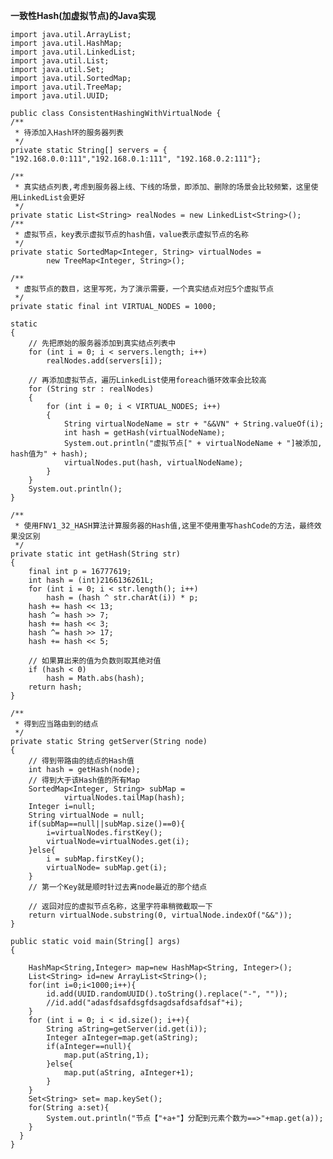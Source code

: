 **一致性Hash(加虚拟节点)的Java实现**



    import java.util.ArrayList;
    import java.util.HashMap;
    import java.util.LinkedList;
    import java.util.List;
    import java.util.Set;
    import java.util.SortedMap;
    import java.util.TreeMap;
    import java.util.UUID;
    
    public class ConsistentHashingWithVirtualNode {
    /**
     * 待添加入Hash环的服务器列表
     */
    private static String[] servers = { "192.168.0.0:111","192.168.0.1:111", "192.168.0.2:111"};

    /**
     * 真实结点列表,考虑到服务器上线、下线的场景，即添加、删除的场景会比较频繁，这里使用LinkedList会更好
     */
    private static List<String> realNodes = new LinkedList<String>();
    /**
     * 虚拟节点，key表示虚拟节点的hash值，value表示虚拟节点的名称
     */
    private static SortedMap<Integer, String> virtualNodes =
            new TreeMap<Integer, String>();

    /**
     * 虚拟节点的数目，这里写死，为了演示需要，一个真实结点对应5个虚拟节点
     */
    private static final int VIRTUAL_NODES = 1000;

    static
    {
        // 先把原始的服务器添加到真实结点列表中
        for (int i = 0; i < servers.length; i++)
            realNodes.add(servers[i]);

        // 再添加虚拟节点，遍历LinkedList使用foreach循环效率会比较高
        for (String str : realNodes)
        {
            for (int i = 0; i < VIRTUAL_NODES; i++)
            {
                String virtualNodeName = str + "&&VN" + String.valueOf(i);
                int hash = getHash(virtualNodeName);
                System.out.println("虚拟节点[" + virtualNodeName + "]被添加, hash值为" + hash);
                virtualNodes.put(hash, virtualNodeName);
            }
        }
        System.out.println();
    }

    /**
     * 使用FNV1_32_HASH算法计算服务器的Hash值,这里不使用重写hashCode的方法，最终效果没区别
     */
    private static int getHash(String str)
    {
        final int p = 16777619;
        int hash = (int)2166136261L;
        for (int i = 0; i < str.length(); i++)
            hash = (hash ^ str.charAt(i)) * p;
        hash += hash << 13;
        hash ^= hash >> 7;
        hash += hash << 3;
        hash ^= hash >> 17;
        hash += hash << 5;

        // 如果算出来的值为负数则取其绝对值
        if (hash < 0)
            hash = Math.abs(hash);
        return hash;
    }

    /**
     * 得到应当路由到的结点
     */
    private static String getServer(String node)
    {
        // 得到带路由的结点的Hash值
        int hash = getHash(node);
        // 得到大于该Hash值的所有Map
        SortedMap<Integer, String> subMap =
                virtualNodes.tailMap(hash);
        Integer i=null;
        String virtualNode = null;
        if(subMap==null||subMap.size()==0){
            i=virtualNodes.firstKey();
            virtualNode=virtualNodes.get(i);
        }else{
            i = subMap.firstKey();
            virtualNode= subMap.get(i);
        }
        // 第一个Key就是顺时针过去离node最近的那个结点

        // 返回对应的虚拟节点名称，这里字符串稍微截取一下
        return virtualNode.substring(0, virtualNode.indexOf("&&"));
    }

    public static void main(String[] args)
    {

        HashMap<String,Integer> map=new HashMap<String, Integer>();
        List<String> id=new ArrayList<String>();
        for(int i=0;i<1000;i++){
            id.add(UUID.randomUUID().toString().replace("-", ""));
            //id.add("adasfdsafdsgfdsagdsafdsafdsaf"+i);
        }
        for (int i = 0; i < id.size(); i++){
            String aString=getServer(id.get(i));
            Integer aInteger=map.get(aString);
            if(aInteger==null){
                map.put(aString,1);
            }else{
                map.put(aString, aInteger+1);
            }
        }
        Set<String> set= map.keySet();
        for(String a:set){
            System.out.println("节点【"+a+"】分配到元素个数为==>"+map.get(a));
        }
      }
    }




  